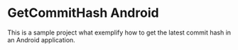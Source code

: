 # GetCommitHash Android
This is a sample project what exemplify how to get the latest commit hash in an Android application.
